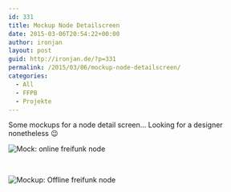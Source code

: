 ```yaml
---
id: 331
title: Mockup Node Detailscreen
date: 2015-03-06T20:54:22+00:00
author: ironjan
layout: post
guid: http://ironjan.de/?p=331
permalink: /2015/03/06/mockup-node-detailscreen/
categories:
  - All
  - FFPB
  - Projekte
---
```

Some mockups for a node detail screen&#8230; Looking for a designer nonetheless 😉

<img class="alignnone size-medium wp-image-333" src="/wp-content/uploads/2015/03/on-205x400.png" alt="Mock: online freifunk node" width="205" height="400" srcset="/wp-content/uploads/2015/03/on-205x400.png 205w, http://ironjan.de/wp-content/uploads/2015/03/on-102x200.png 102w, http://ironjan.de/wp-content/uploads/2015/03/on.png 395w" sizes="(max-width: 205px) 100vw, 205px" />

&nbsp;

<img class="alignnone size-medium wp-image-332" src="/wp-content/uploads/2015/03/off-205x400.png" alt="Mockup: Offline freifunk node" width="205" height="400" srcset="/wp-content/uploads/2015/03/off-205x400.png 205w, http://ironjan.de/wp-content/uploads/2015/03/off-103x200.png 103w, http://ironjan.de/wp-content/uploads/2015/03/off.png 400w" sizes="(max-width: 205px) 100vw, 205px" />